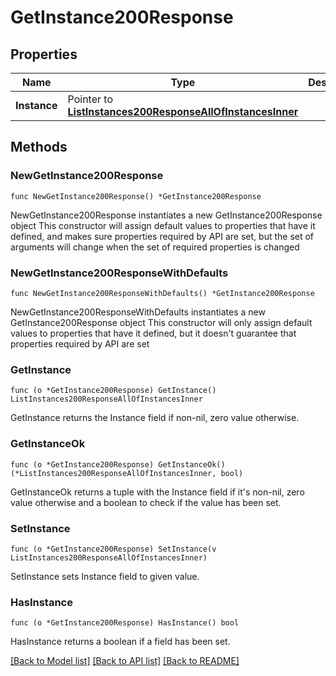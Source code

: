 # GetInstance200Response

## Properties

Name | Type | Description | Notes
------------ | ------------- | ------------- | -------------
**Instance** | Pointer to [**ListInstances200ResponseAllOfInstancesInner**](ListInstances200ResponseAllOfInstancesInner.md) |  | [optional] 

## Methods

### NewGetInstance200Response

`func NewGetInstance200Response() *GetInstance200Response`

NewGetInstance200Response instantiates a new GetInstance200Response object
This constructor will assign default values to properties that have it defined,
and makes sure properties required by API are set, but the set of arguments
will change when the set of required properties is changed

### NewGetInstance200ResponseWithDefaults

`func NewGetInstance200ResponseWithDefaults() *GetInstance200Response`

NewGetInstance200ResponseWithDefaults instantiates a new GetInstance200Response object
This constructor will only assign default values to properties that have it defined,
but it doesn't guarantee that properties required by API are set

### GetInstance

`func (o *GetInstance200Response) GetInstance() ListInstances200ResponseAllOfInstancesInner`

GetInstance returns the Instance field if non-nil, zero value otherwise.

### GetInstanceOk

`func (o *GetInstance200Response) GetInstanceOk() (*ListInstances200ResponseAllOfInstancesInner, bool)`

GetInstanceOk returns a tuple with the Instance field if it's non-nil, zero value otherwise
and a boolean to check if the value has been set.

### SetInstance

`func (o *GetInstance200Response) SetInstance(v ListInstances200ResponseAllOfInstancesInner)`

SetInstance sets Instance field to given value.

### HasInstance

`func (o *GetInstance200Response) HasInstance() bool`

HasInstance returns a boolean if a field has been set.


[[Back to Model list]](../README.md#documentation-for-models) [[Back to API list]](../README.md#documentation-for-api-endpoints) [[Back to README]](../README.md)


